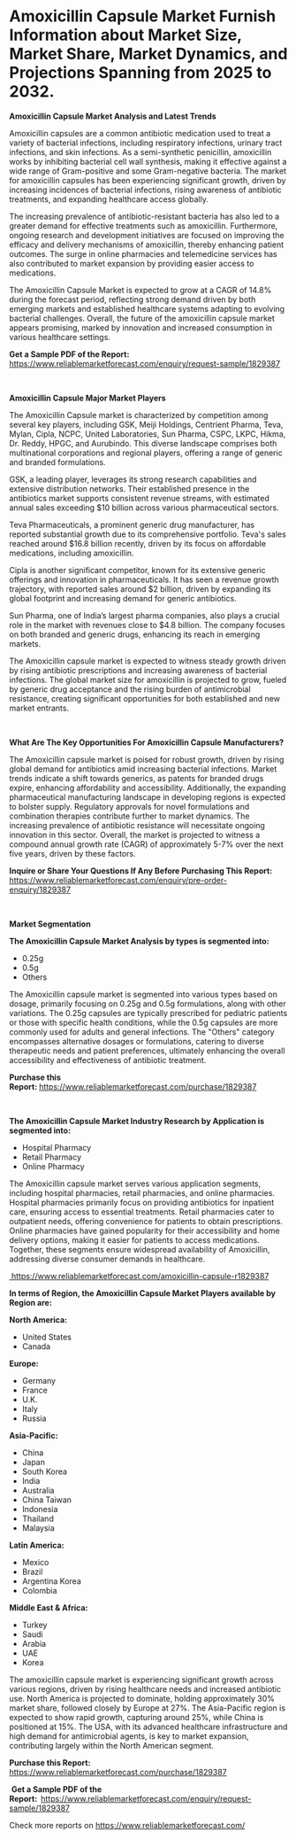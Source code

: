 <p><h1>Amoxicillin Capsule Market Furnish Information about Market Size, Market Share, Market Dynamics, and Projections Spanning from 2025 to 2032.</h1></p><p><strong>Amoxicillin Capsule Market Analysis and Latest Trends</strong></p>
<p><p>Amoxicillin capsules are a common antibiotic medication used to treat a variety of bacterial infections, including respiratory infections, urinary tract infections, and skin infections. As a semi-synthetic penicillin, amoxicillin works by inhibiting bacterial cell wall synthesis, making it effective against a wide range of Gram-positive and some Gram-negative bacteria. The market for amoxicillin capsules has been experiencing significant growth, driven by increasing incidences of bacterial infections, rising awareness of antibiotic treatments, and expanding healthcare access globally.</p><p>The increasing prevalence of antibiotic-resistant bacteria has also led to a greater demand for effective treatments such as amoxicillin. Furthermore, ongoing research and development initiatives are focused on improving the efficacy and delivery mechanisms of amoxicillin, thereby enhancing patient outcomes. The surge in online pharmacies and telemedicine services has also contributed to market expansion by providing easier access to medications. </p><p>The Amoxicillin Capsule Market is expected to grow at a CAGR of 14.8% during the forecast period, reflecting strong demand driven by both emerging markets and established healthcare systems adapting to evolving bacterial challenges. Overall, the future of the amoxicillin capsule market appears promising, marked by innovation and increased consumption in various healthcare settings.</p></p>
<p><strong>Get a Sample PDF of the Report:&nbsp;</strong> <a href="https://www.reliablemarketforecast.com/enquiry/request-sample/1829387?utm_campaign=3197&utm_medium=2&utm_source=Github&utm_content=ia&utm_term=08032025&utm_id=amoxicillin-capsule">https://www.reliablemarketforecast.com/enquiry/request-sample/1829387</a></p>
<p>&nbsp;</p>
<p><strong>Amoxicillin Capsule Major Market Players</strong></p>
<p><p>The Amoxicillin Capsule market is characterized by competition among several key players, including GSK, Meiji Holdings, Centrient Pharma, Teva, Mylan, Cipla, NCPC, United Laboratories, Sun Pharma, CSPC, LKPC, Hikma, Dr. Reddy, HPGC, and Aurubindo. This diverse landscape comprises both multinational corporations and regional players, offering a range of generic and branded formulations.</p><p>GSK, a leading player, leverages its strong research capabilities and extensive distribution networks. Their established presence in the antibiotics market supports consistent revenue streams, with estimated annual sales exceeding $10 billion across various pharmaceutical sectors. </p><p>Teva Pharmaceuticals, a prominent generic drug manufacturer, has reported substantial growth due to its comprehensive portfolio. Teva's sales reached around $16.8 billion recently, driven by its focus on affordable medications, including amoxicillin.</p><p>Cipla is another significant competitor, known for its extensive generic offerings and innovation in pharmaceuticals. It has seen a revenue growth trajectory, with reported sales around $2 billion, driven by expanding its global footprint and increasing demand for generic antibiotics.</p><p>Sun Pharma, one of India’s largest pharma companies, also plays a crucial role in the market with revenues close to $4.8 billion. The company focuses on both branded and generic drugs, enhancing its reach in emerging markets.</p><p>The Amoxicillin capsule market is expected to witness steady growth driven by rising antibiotic prescriptions and increasing awareness of bacterial infections. The global market size for amoxicillin is projected to grow, fueled by generic drug acceptance and the rising burden of antimicrobial resistance, creating significant opportunities for both established and new market entrants.</p></p>
<p>&nbsp;</p>
<p><strong>What Are The Key Opportunities For Amoxicillin Capsule Manufacturers?</strong></p>
<p><p>The Amoxicillin capsule market is poised for robust growth, driven by rising global demand for antibiotics amid increasing bacterial infections. Market trends indicate a shift towards generics, as patents for branded drugs expire, enhancing affordability and accessibility. Additionally, the expanding pharmaceutical manufacturing landscape in developing regions is expected to bolster supply. Regulatory approvals for novel formulations and combination therapies contribute further to market dynamics. The increasing prevalence of antibiotic resistance will necessitate ongoing innovation in this sector. Overall, the market is projected to witness a compound annual growth rate (CAGR) of approximately 5-7% over the next five years, driven by these factors.</p></p>
<p><strong>Inquire or Share Your Questions If Any Before Purchasing This Report:</strong> <a href="https://www.reliablemarketforecast.com/enquiry/pre-order-enquiry/1829387?utm_campaign=3197&utm_medium=2&utm_source=Github&utm_content=ia&utm_term=08032025&utm_id=amoxicillin-capsule">https://www.reliablemarketforecast.com/enquiry/pre-order-enquiry/1829387</a></p>
<p>&nbsp;</p>
<p><strong>Market Segmentation</strong></p>
<p><strong>The Amoxicillin Capsule Market Analysis by types is segmented into:</strong></p>
<p><ul><li>0.25g</li><li>0.5g</li><li>Others</li></ul></p>
<p><p>The Amoxicillin capsule market is segmented into various types based on dosage, primarily focusing on 0.25g and 0.5g formulations, along with other variations. The 0.25g capsules are typically prescribed for pediatric patients or those with specific health conditions, while the 0.5g capsules are more commonly used for adults and general infections. The "Others" category encompasses alternative dosages or formulations, catering to diverse therapeutic needs and patient preferences, ultimately enhancing the overall accessibility and effectiveness of antibiotic treatment.</p></p>
<p><strong>Purchase this Report:&nbsp;</strong><a href="https://www.reliablemarketforecast.com/purchase/1829387?utm_campaign=3197&utm_medium=2&utm_source=Github&utm_content=ia&utm_term=08032025&utm_id=amoxicillin-capsule">https://www.reliablemarketforecast.com/purchase/1829387</a></p>
<p>&nbsp;</p>
<p><strong>The Amoxicillin Capsule Market Industry Research by Application is segmented into:</strong></p>
<p><ul><li>Hospital Pharmacy</li><li>Retail Pharmacy</li><li>Online Pharmacy</li></ul></p>
<p><p>The Amoxicillin capsule market serves various application segments, including hospital pharmacies, retail pharmacies, and online pharmacies. Hospital pharmacies primarily focus on providing antibiotics for inpatient care, ensuring access to essential treatments. Retail pharmacies cater to outpatient needs, offering convenience for patients to obtain prescriptions. Online pharmacies have gained popularity for their accessibility and home delivery options, making it easier for patients to access medications. Together, these segments ensure widespread availability of Amoxicillin, addressing diverse consumer demands in healthcare.</p></p>
<p><a href="https://www.reliablemarketforecast.com/amoxicillin-capsule-r1829387?utm_campaign=3197&utm_medium=2&utm_source=Github&utm_content=ia&utm_term=08032025&utm_id=amoxicillin-capsule">&nbsp;https://www.reliablemarketforecast.com/amoxicillin-capsule-r1829387</a></p>
<p><strong>In terms of Region, the Amoxicillin Capsule Market Players available by Region are:</strong></p>
<p>
    <p> <strong> North America: </strong>
        <ul>
            <li>United States</li>
            <li>Canada</li>
        </ul>
        </p> 
    <p> <strong> Europe: </strong>
        <ul>
            <li>Germany</li>
            <li>France</li>
            <li>U.K.</li>
            <li>Italy</li>
            <li>Russia</li>
        </ul>
        </p> 
    <p> <strong> Asia-Pacific: </strong>
        <ul>
            <li>China</li>
            <li>Japan</li>
            <li>South Korea</li>
            <li>India</li>
            <li>Australia</li>
            <li>China Taiwan</li>
            <li>Indonesia</li>
            <li>Thailand</li>
            <li>Malaysia</li>
        </ul>
        </p> 
    <p> <strong> Latin America: </strong>
        <ul>
            <li>Mexico</li>
            <li>Brazil</li>
            <li>Argentina Korea</li>
            <li>Colombia</li>
        </ul>
        </p> 
    <p> <strong> Middle East & Africa: </strong>
        <ul>
            <li>Turkey</li>
            <li>Saudi</li>
            <li>Arabia</li>
            <li>UAE</li>
            <li>Korea</li>
        </ul>
    </p>
    </p>
<p><p>The amoxicillin capsule market is experiencing significant growth across various regions, driven by rising healthcare needs and increased antibiotic use. North America is projected to dominate, holding approximately 30% market share, followed closely by Europe at 27%. The Asia-Pacific region is expected to show rapid growth, capturing around 25%, while China is positioned at 15%. The USA, with its advanced healthcare infrastructure and high demand for antimicrobial agents, is key to market expansion, contributing largely within the North American segment.</p></p>
<p><strong>Purchase this Report: </strong><a href="https://www.reliablemarketforecast.com/purchase/1829387?utm_campaign=3197&utm_medium=2&utm_source=Github&utm_content=ia&utm_term=08032025&utm_id=amoxicillin-capsule">https://www.reliablemarketforecast.com/purchase/1829387</a></p>
<p>&nbsp;<strong>Get a Sample PDF of the Report:&nbsp;&nbsp;</strong><a href="https://www.reliablemarketforecast.com/enquiry/request-sample/1829387?utm_campaign=3197&utm_medium=2&utm_source=Github&utm_content=ia&utm_term=08032025&utm_id=amoxicillin-capsule">https://www.reliablemarketforecast.com/enquiry/request-sample/1829387</a></p>
<p><strong></strong></p>
<p>Check more reports on <a href="https://www.reliablemarketforecast.com/?utm_campaign=3197&utm_medium=2&utm_source=Github&utm_content=ia&utm_term=08032025&utm_id=amoxicillin-capsule">https://www.reliablemarketforecast.com/</a></p>